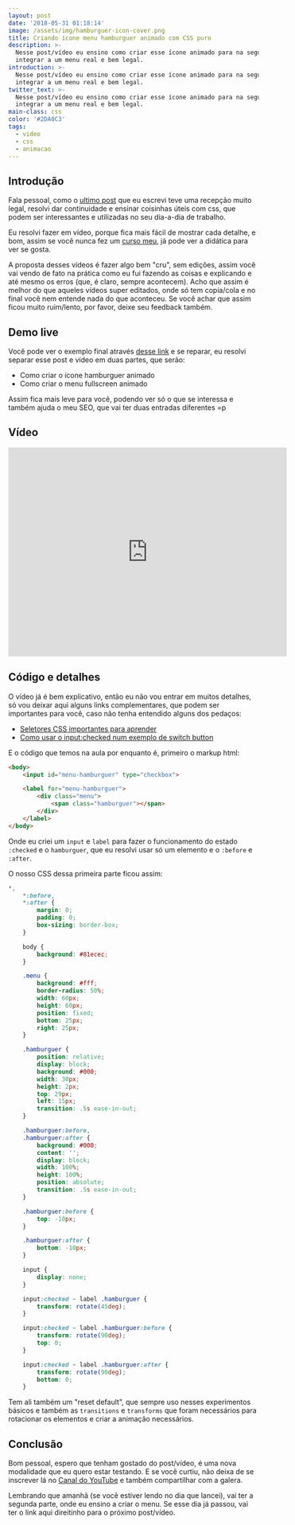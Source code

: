 ```yaml
---
layout: post
date: '2018-05-31 01:18:14'
image: /assets/img/hamburguer-icon-cover.png
title: Criando ícone menu hamburguer animado com CSS puro
description: >-
  Nesse post/vídeo eu ensino como criar esse ícone animado para na segunda parte
  integrar a um menu real e bem legal.
introduction: >-
  Nesse post/vídeo eu ensino como criar esse ícone animado para na segunda parte
  integrar a um menu real e bem legal.
twitter_text: >-
  Nesse post/vídeo eu ensino como criar esse ícone animado para na segunda parte
  integrar a um menu real e bem legal.
main-class: css
color: '#2DA0C3'
tags:
  - video
  - css
  - animacao
---
```

## Introdução

Fala pessoal, como o [ultimo post](https://willianjusten.com.br/menu-sticky-e-smooth-scroll-com-css-puro/) que eu escrevi teve uma recepção muito legal, resolvi dar continuidade e ensinar coisinhas úteis com css, que podem ser interessantes e utilizadas no seu dia-a-dia de trabalho.

Eu resolvi fazer em vídeo, porque fica mais fácil de mostrar cada detalhe, e bom, assim se você nunca fez um [curso meu](https://willianjusten.com.br/cursos/), já pode ver a didática para ver se gosta.

A proposta desses vídeos é fazer algo bem "cru", sem edições, assim você vai vendo de fato na prática como eu fui fazendo as coisas e explicando e até mesmo os erros (que, é claro, sempre acontecem). Acho que assim é melhor do que aqueles vídeos super editados, onde só tem copia/cola e no final você nem entende nada do que aconteceu. Se você achar que assim ficou muito ruim/lento, por favor, deixe seu feedback também.

## Demo live

Você pode ver o exemplo final através [desse link](https://willianjusten.com.br/labs/menu-fullscreen/) e se reparar, eu resolvi separar esse post e vídeo em duas partes, que serão:

- Como criar o ícone hamburguer animado
- Como criar o menu fullscreen animado

Assim fica mais leve para você, podendo ver só o que se interessa e também ajuda o meu SEO, que vai ter duas entradas diferentes =p

## Vídeo

<iframe width="560" height="420" src="https://www.youtube.com/embed/IGz4BI-aO_8" frameborder="0" allowfullscreen></iframe>

## Código e detalhes

O vídeo já é bem explicativo, então eu não vou entrar em muitos detalhes, só vou deixar aqui alguns links complementares, que podem ser importantes para você, caso não tenha entendido alguns dos pedaços:

- [Seletores CSS importantes para aprender](https://willianjusten.com.br/alguns-seletores-css-importantes-para-aprender/)
- [Como usar o input:checked num exemplo de switch button](https://willianjusten.com.br/criando-um-switch-button-com-css/)

E o código que temos na aula por enquanto é, primeiro o markup html:

```html
<body>
    <input id="menu-hamburguer" type="checkbox">

    <label for="menu-hamburguer">
        <div class="menu">
            <span class="hamburguer"></span>
        </div>
    </label>
</body>
```

Onde eu criei um `input` e `label` para fazer o funcionamento do estado `:checked` e o `hamburguer`, que eu resolvi usar só um elemento e o `:before` e `:after`.

O nosso CSS dessa primeira parte ficou assim:

```css
*,
    *:before,
    *:after {
        margin: 0;
        padding: 0;
        box-sizing: border-box;
    }

    body {
        background: #81ecec;
    }

    .menu {
        background: #fff;
        border-radius: 50%;
        width: 60px;
        height: 60px;
        position: fixed;
        bottom: 25px;
        right: 25px;
    }

    .hamburguer {
        position: relative;
        display: block;
        background: #000;
        width: 30px;
        height: 2px;
        top: 29px;
        left: 15px;
        transition: .5s ease-in-out;
    }

    .hamburguer:before,
    .hamburguer:after {
        background: #000;
        content: '';
        display: block;
        width: 100%;
        height: 100%;
        position: absolute;
        transition: .5s ease-in-out;
    }

    .hamburguer:before {
        top: -10px;
    }

    .hamburguer:after {
        bottom: -10px;
    }

    input {
        display: none;
    }

    input:checked ~ label .hamburguer {
        transform: rotate(45deg);
    }

    input:checked ~ label .hamburguer:before {
        transform: rotate(90deg);
        top: 0;
    }

    input:checked ~ label .hamburguer:after {
        transform: rotate(90deg);
        bottom: 0;
    }
```

Tem ali também um "reset default", que sempre uso nesses experimentos básicos e também as `transitions` e `transforms` que foram necessários para rotacionar os elementos e criar a animação necessários.

## Conclusão

Bom pessoal, espero que tenham gostado do post/vídeo, é uma nova modalidade que eu quero estar testando. E se você curtiu, não deixa de se inscrever lá no [Canal do YouTube](https://www.youtube.com/WillianJustenCursos) e também compartilhar com a galera.

Lembrando que amanhã (se você estiver lendo no dia que lancei), vai ter a segunda parte, onde eu ensino a criar o menu. Se esse dia já passou, vai ter o link aqui direitinho para o próximo post/vídeo.
